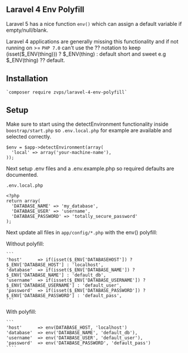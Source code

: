 ## Laravel 4 Env Polyfill

Laravel 5 has a nice function `env()` which can assign a default variable if empty/null/blank. 

Laravel 4 applications are generally missing this functionality and if not running on >= `PHP 7.0` can't use the ?? notation 
to keep (isset($_ENV(thing))) ? $_ENV(thing) : default short and sweet e.g $_ENV(thing) ?? default.

## Installation

    `composer require zvps/laravel-4-env-polyfill`

## Setup

Make sure to start using the detectEnvironment functionality inside `boostrap/start.php` so `.env.local.php` for example are available and selected correctly.

```
$env = $app->detectEnvironment(array(
  'local' => array('your-machine-name'),
));
```

Next setup .env files and a .env.example.php so required defaults are documented.

`.env.local.php`

```
<?php
return array(
  'DATABASE_NAME' => 'my_database',
  'DATABASE_USER' => 'username',
  'DATABASE_PASSWORD' => 'totally_secure_password'
);
```

Next update all files in `app/config/*.php` with the env() polyfill:


Without polyfill:

    ```
    'host'      => if(isset($_ENV['DATABASEHOST']) ? $_ENV['DATABASE_HOST'] : 'localhost',
    'database'  => if(isset($_ENV['DATABASE_NAME']) ? $_ENV['DATABASE_NAME'] : 'default_db',
    'username'  => if(isset($_ENV['DATABASE_USERNAME']) ? $_ENV['DATABASE_USERNAME'] : 'default_user',
    'password'  => if(isset($_ENV['DATABASE_PASSWORD']) ? $_ENV['DATABASE_PASSWORD'] : 'default_pass',
    ```

With polyfill:

    ```
    'host'      => env(DATABASE_HOST, 'localhost')
    'database'  => env('DATABASE_NAME', 'default_db'),
    'username'  => env('DATABASE_USER', 'default_user'),
    'password'  => env('DATABASE_PASSWORD', 'default_pass')
    ````
